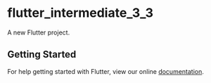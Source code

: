 # flutter_intermediate_3_3

A new Flutter project.

## Getting Started

For help getting started with Flutter, view our online
[documentation](https://flutter.io/).

